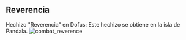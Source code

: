 ## Reverencia
Hechizo "Reverencia" en Dofus: Este hechizo se obtiene en la isla de Pandala.
![combat_reverence](https://media.discordapp.net/attachments/1107006154426560682/1107008036163297430/combat_reverence-64x64.png)
